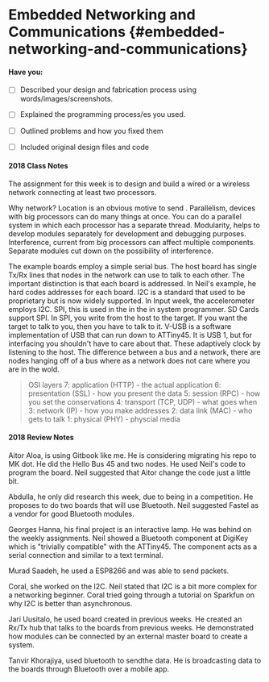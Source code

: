 # Embedded Networking and Communications {#embedded-networking-and-communications}

#### Have you:

* [ ] Described your design and fabrication process using words/images/screenshots.

* [ ] Explained the programming process/es you used.

* [ ] Outlined problems and how you fixed them

* [ ] Included original design files and code

#### 2018 Class Notes

The assignment for this week is to design and build a wired or a wireless network connecting at least two processors. 

Why network? Location is an obvious motive to send . Parallelism, devices with big processors can do many things at once. You can do a parallel system in which each processor has a separate thread. Modularity, helps to develop modules separately for development and debugging purposes. Interference, current from big processors can affect multiple components. Separate modules cut down on the possibility of interference.

The example boards employ a simple serial bus. The host board has single Tx/Rx lines that nodes in the network can use to talk to each other. The important distinction is that each board is addressed. In Neil's example, he hard codes addresses for each board. I2C is a standard that used to be proprietary but is now widely supported. In Input week, the accelerometer employs I2C. SPI, this is used in the in the in system programmer. SD Cards support SPI. In SPI, you write from the host to the target. If you want the target to talk to you, then you have to talk to it. V-USB is a software implementation of USB that can run down to ATTiny45. It is USB 1, but for interfacing you shouldn't have to care about that. These adaptively clock by listening to the host. The difference between a bus and a network, there are nodes hanging off of a bus where as a network does not care where you are in the wold.

> OSI layers
> 7: application (HTTP) - the actual application
> 6: presentation (SSL) - how you present the data
> 5: session (RPC) - how you set the conservations
> 4: transport (TCP, UDP) - what goes when
> 3: network (IP) - how you make addresses
> 2: data link (MAC) - who gets to talk
> 1: physical (PHY) - physcial media


#### 2018 Review Notes

Aitor Aloa, is using Gitbook like me. He is considering migrating his repo to MK dot. He did the Hello Bus 45 and two nodes. He used Neil's code to program the board. Neil suggested that Aitor change the code just a little bit.

Abdulla, he only did research this week, due to being in a competition. He proposes to do two boards that will use Bluetooth. Neil suggested Fastel as a vendor for good Bluetooth modules.

Georges Hanna, his final project is an interactive lamp. He was behind on the weekly assignments. Neil showed a Bluetooth component at DigiKey which is "trivially compatible" with the ATTiny45. The component acts as a serial connection and similar to a text terminal.

Murad Saadeh, he used a ESP8266 and was able to send packets.

Coral, she worked on the I2C. Neil stated that I2C is a bit more complex for a networking beginner. Coral tried going through a tutorial on Sparkfun on why I2C is better than asynchronous.

Jari Uusitalo, he used board created in previous weeks. He created an Rx/Tx hub that talks to the boards from previous weeks. He demonstrated how modules can be connected by an external master board to create a system.

Tanvir Khorajiya, used bluetooth to sendthe data. He is broadcasting data to the boards through Bluetooth over a mobile app.

